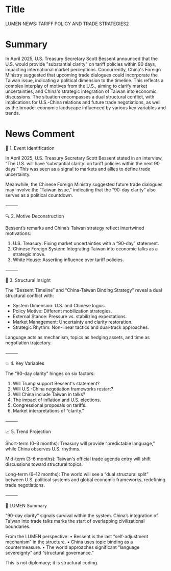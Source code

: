 # Title
LUMEN NEWS: TARIFF POLICY AND TRADE STRATEGIES2

# Summary
In April 2025, U.S. Treasury Secretary Scott Bessent announced that the U.S. would provide "substantial clarity" on tariff policies within 90 days, impacting international market perceptions. Concurrently, China's Foreign Ministry suggested that upcoming trade dialogues could incorporate the Taiwan issue, indicating a political dimension to the timeline. This reflects a complex interplay of motives from the U.S., aiming to clarify market uncertainties, and China's strategic integration of Taiwan into economic discussions. The situation encompasses a dual structural conflict, with implications for U.S.-China relations and future trade negotiations, as well as the broader economic landscape influenced by various key variables and trends.

# News Comment
🧩 1. Event Identification

In April 2025, U.S. Treasury Secretary Scott Bessent stated in an interview, “The U.S. will have ‘substantial clarity’ on tariff policies within the next 90 days.” This was seen as a signal to markets and allies to define trade uncertainty.

Meanwhile, the Chinese Foreign Ministry suggested future trade dialogues may involve the “Taiwan issue,” indicating that the “90-day clarity” also serves as a political countdown.

⸻

🔍 2. Motive Deconstruction

Bessent’s remarks and China’s Taiwan strategy reflect intertwined motivations:
1. U.S. Treasury: Fixing market uncertainties with a “90-day” statement.
2. Chinese Foreign System: Integrating Taiwan into economic talks as a strategic move.
3. White House: Asserting influence over tariff policies.

⸻

🧠 3. Structural Insight

The “Bessent Timeline” and “China-Taiwan Binding Strategy” reveal a dual structural conflict with:
- System Dimension: U.S. and Chinese logics.
- Policy Motive: Different mobilization strategies.
- External Stance: Pressure vs. stabilizing expectations.
- Market Management: Uncertainty and clarity restoration.
- Strategic Rhythm: Non-linear tactics and dual-track approaches.

Language acts as mechanism, topics as hedging assets, and time as negotiation trajectory.

⸻

💥 4. Key Variables

The “90-day clarity” hinges on six factors:
1. Will Trump support Bessent's statement?
2. Will U.S.-China negotiation frameworks restart?
3. Will China include Taiwan in talks?
4. The impact of inflation and U.S. elections.
5. Congressional proposals on tariffs.
6. Market interpretations of “clarity.”

⸻

📈 5. Trend Projection

Short-term (0–3 months): Treasury will provide “predictable language,” while China observes U.S. rhythms.

Mid-term (3–6 months): Taiwan's official trade agenda entry will shift discussions toward structural topics.

Long-term (6–12 months): The world will see a “dual structural split” between U.S. political systems and global economic frameworks, redefining trade negotiations.

⸻

🎯 LUMEN Summary

“90-day clarity” signals survival within the system. China’s integration of Taiwan into trade talks marks the start of overlapping civilizational boundaries.

From the LUMEN perspective:
• Bessent is the last “self-adjustment mechanism” in the structure.
• China uses topic binding as a countermeasure.
• The world approaches significant “language sovereignty” and “structural governance.”

This is not diplomacy; it is structural coding.
